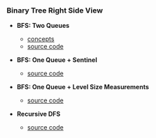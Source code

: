 ### Binary Tree Right Side View

- **BFS: Two Queues**
    - [concepts](images/two_queues.png)
    - [source code](source/two_queues.py)

- **BFS: One Queue + Sentinel**
    - [source code](source/sentinel.py)
    
- **BFS: One Queue + Level Size Measurements**
    - [source code](source/level_size.py)
 
- **Recursive DFS**
    - [source code](source/dfs.py)
    
